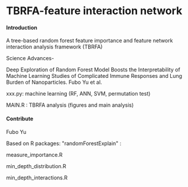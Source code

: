 # TBRFA-feature interaction network

#### Introduction
A tree-based random forest feature importance and feature network interaction analysis framework (TBRFA) 

Science Advances-

Deep Exploration of Random Forest Model Boosts the Interpretability of Machine Learning Studies of Complicated Immune Responses and Lung Burden of Nanoparticles. Fubo Yu et al.

xxx.py: machine learning (RF, ANN, SVM, permutation test)

MAIN.R : TBRFA analysis (figures and main analysis)



#### Contribute

Fubo Yu

Based on R packages: "randomForestExplain" :

measure_importance.R

min_depth_distribution.R

min_depth_interactions.R


